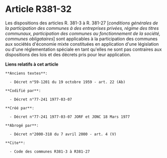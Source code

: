 # Article R381-32

Les dispositions des articles R. 381-3 à R. 381-27 [*conditions générales de la participation des communes à des entreprises
privées, régime des titres communaux, participation des communes au fonctionnement de la société, communes obligataires*]
sont applicables à la participation des communes aux sociétés d'économie mixte constituées en application d'une législation
ou d'une réglementation spéciale en tant qu'elles ne sont pas contraires aux dispositions des lois et des décrets pris pour
leur application.

**Liens relatifs à cet article**

	**Anciens textes**:

	  - Décret n°59-1201 du 19 octobre 1959 - art. 22 (Ab)

	**Codifié par**:

	  - Décret n°77-241 1977-03-07

	**Créé par**:

	  - Décret n°77-241 1977-03-07 JORF et JONC 18 Mars 1977

	**Abrogé par**:

	  - Décret n°2000-318 du 7 avril 2000 - art. 4 (V)

	**Cite**:

	  - Code des communes R381-3 à R381-27
